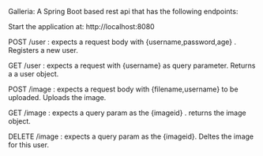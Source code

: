 Galleria: A Spring Boot based rest api that has the following endpoints:


Start the application at:         http://localhost:8080


POST /user : expects a request body with {username,password,age} . Registers a new user.

GET /user : expects a request with {username} as query parameter. Returns a a user object.

POST /image : expects a request body with {filename,username} to be uploaded. Uploads the image.

GET /image : expects a query param as the {imageid} . returns the image object.

DELETE /image : expects a query param as the {imageid}. Deltes the image for this user.


